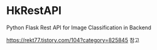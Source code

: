 # HkRestAPI
Python Flask Rest API for Image Classification in Backend

https://rekt77.tistory.com/104?category=825845 참고
